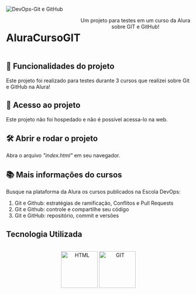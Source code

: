 ![DevOps-Git e GitHub ](https://user-images.githubusercontent.com/121250213/233285663-3f2fc658-c81e-4bac-9a84-42a93e945a54.png)
<div style="display: flex;" align="center"><br>
<h1>AluraCursoGIT</h1>
Um projeto para testes em um curso da Alura sobre GIT e GitHub!
</div>



##  :hammer: Funcionalidades do projeto
Este projeto foi realizado para testes durante 3 cursos que realizei sobre Git e GitHub na Alura!

## :file_folder: Acesso ao projeto
Este projeto não foi hospedado e não é possível acessa-lo na web.

## :hammer_and_wrench: Abrir e rodar o projeto
Abra o arquivo _"index.html"_ em seu navegador.

## :books: Mais informações do cursos
Busque na plataforma da Alura os cursos publicados na Escola DevOps:

1. Git e Github: estratégias de ramificação, Conflitos e Pull Requests
2. Git e Github: controle e compartilhe seu código
3. Git e GitHub: repositório, commit e versões


## Tecnologia Utilizada
<div style="display: inline_block" align="center"><br>
  <center><img align="center" alt="HTML" height="100" width="100" src="https://user-images.githubusercontent.com/121250213/233282210-2732ec05-13f8-4160-a2ff-0f75621f0228.png">
  <img align="center" alt="GIT" height="100" width="100" src="https://user-images.githubusercontent.com/121250213/233287364-8cb5d3db-5d5c-4074-a48e-b44c369cbef2.png">
  </center>
</div>



